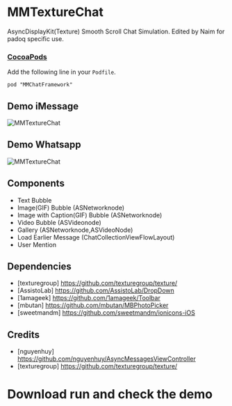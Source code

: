 # MMTextureChat
AsyncDisplayKit(Texture) Smooth Scroll Chat Simulation. Edited by Naim for padoq specific use.


### [CocoaPods](https://github.com/CocoaPods/CocoaPods)
Add the following line in your `Podfile`.
```
pod "MMChatFramework"
```

## Demo iMessage
![MMTextureChat](https://github.com/mukyasa/MMTextureChat/blob/master/MMTextureChat/texturechat_imessage.gif)<br/>

## Demo Whatsapp
![MMTextureChat](https://github.com/mukyasa/MMTextureChat/blob/master/MMTextureChat/texturechat_whatsapp.gif)<br/>


## Components 
* Text Bubble
* Image(GIF) Bubble (ASNetworknode)
* Image with Caption(GIF) Bubble (ASNetworknode)
* Video Bubble (ASVideonode)
* Gallery (ASNetworknode,ASVideoNode)
* Load Earlier Message (ChatCollectionViewFlowLayout)
* User Mention 

## Dependencies
* [texturegroup] https://github.com/texturegroup/texture/
* [AssistoLab] https://github.com/AssistoLab/DropDown
* [1amageek] https://github.com/1amageek/Toolbar
* [mbutan] https://github.com/mbutan/MBPhotoPicker
* [sweetmandm] https://github.com/sweetmandm/ionicons-iOS

## Credits
* [nguyenhuy] https://github.com/nguyenhuy/AsyncMessagesViewController
* [texturegroup] https://github.com/texturegroup/texture/


# Download run and check the demo



